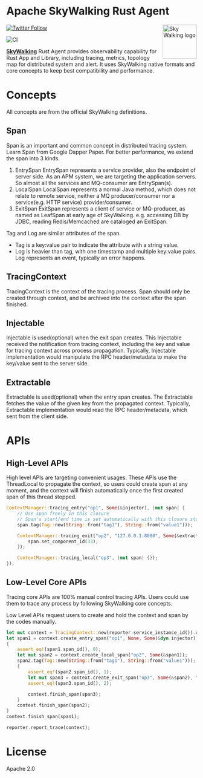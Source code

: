 Apache SkyWalking Rust Agent
==========

<img src="http://skywalking.apache.org/assets/logo.svg" alt="Sky Walking logo" height="90px" align="right" />

[![Twitter Follow](https://img.shields.io/twitter/follow/asfskywalking.svg?style=for-the-badge&label=Follow&logo=twitter)](https://twitter.com/AsfSkyWalking)

![CI](https://github.com/apache/skywalking-nginx-lua/workflows/CI/badge.svg?branch=master)


[**SkyWalking**](https://github.com/apache/skywalking) Rust Agent provides observability capability for Rust App and Library, 
including tracing, metrics, topology map for distributed system and alert.
It uses SkyWalking native formats and core concepts to keep best compatibility and performance.

# Concepts
All concepts are from the official SkyWalking definitions.
## Span
Span is an important and common concept in distributed tracing system. Learn Span from Google Dapper Paper.
For better performance, we extend the span into 3 kinds.
   
1. EntrySpan EntrySpan represents a service provider, also the endpoint of server side. As an APM system, we are targeting the application servers. So almost all the services and MQ-consumer are EntrySpan(s).
2. LocalSpan LocalSpan represents a normal Java method, which does not relate to remote service, neither a MQ producer/consumer nor a service(e.g. HTTP service) provider/consumer.
3. ExitSpan ExitSpan represents a client of service or MQ-producer, as named as LeafSpan at early age of SkyWalking. e.g. accessing DB by JDBC, reading Redis/Memcached are cataloged an ExitSpan.

Tag and Log are similar attributes of the span. 
- Tag is a key:value pair to indicate the attribute with a string value.
- Log is heavier than tag, with one timestamp and multiple key:value pairs. Log represents an event, typically an error happens.

## TracingContext
TracingContext is the context of the tracing process. Span should only be created through context, and be archived into the
context after the span finished.

## Injectable
Injectable is used(optional) when the exit span creates. This Injectable received the notification from tracing context,
including the key and value for tracing context across process propagation. Typically, Injectable implementation would 
manipulate the RPC header/metadata to make the key/value sent to the server side.

## Extractable
Extractable is used(optional) when the entry span creates. The Extractable fetches the value of the given key from the propagated
context. Typically, Extractable implementation would read the RPC header/metadata, which sent from the client side. 

# APIs
## High-Level APIs
High level APIs are targeting convenient usages. These APIs use the ThreadLocal to propagate the context, so users could
create span at any moment, and the context will finish automatically once the first created span of this thread stopped.

```rust
ContextManager::tracing_entry("op1", Some(&injector), |mut span| {
    // Use span freely in this closure
    // Span's start/end time is set automatically with this closure start/end(s).
    span.tag(Tag::new(String::from("tag1"), String::from("value1")));

    ContextManager::tracing_exit("op2", "127.0.0.1:8080", Some(&extractor), |mut span| {
        span.set_component_id(33);
    });

    ContextManager::tracing_local("op3", |mut span| {});
});
```

## Low-Level Core APIs
Tracing core APIs are 100% manual control tracing APIs. Users could use them to trace any process by following SkyWalking
core concepts.

Low Level APIs request users to create and hold the context and span by the codes manually.

```rust
let mut context = TracingContext::new(reporter.service_instance_id()).unwrap();
let span1 = context.create_entry_span("op1", None, Some(&dyn injector));
{
    assert_eq!(span1.span_id(), 0);
    let mut span2 = context.create_local_span("op2", Some(&span1));
    span2.tag(Tag::new(String::from("tag1"), String::from("value1")));
    {
        assert_eq!(span2.span_id(), 1);
        let mut span3 = context.create_exit_span("op3", Some(&span2), "127.0.0.1:8080", Some(&dyn extractor));
        assert_eq!(span3.span_id(), 2);

        context.finish_span(span3);
    }
    context.finish_span(span2);
}
context.finish_span(span1);

reporter.report_trace(context);
```

# License
Apache 2.0 